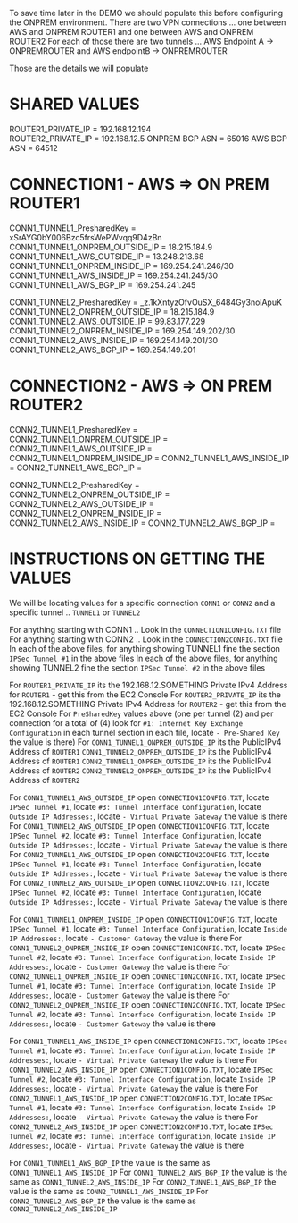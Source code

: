
To save time later in the DEMO we should populate this before configuring the ONPREM environment.
There are two VPN connections ... one between AWS and ONPREM ROUTER1 and one between AWS and ONPREM ROUTER2
For each of those there are two tunnels ... AWS Endpoint A -> ONPREMROUTER
and AWS endpointB -> ONPREMROUTER

Those are the details we will populate

# SHARED VALUES

ROUTER1_PRIVATE_IP                  = 192.168.12.194	
ROUTER2_PRIVATE_IP                  = 192.168.12.5
ONPREM BGP ASN                      = 65016
AWS BGP ASN                         = 64512

# CONNECTION1 - AWS => ON PREM ROUTER1

CONN1_TUNNEL1_PresharedKey          = xSrAYG0bY006Bzc5frsWePWvqq9D4zBn
CONN1_TUNNEL1_ONPREM_OUTSIDE_IP     = 18.215.184.9
CONN1_TUNNEL1_AWS_OUTSIDE_IP        = 13.248.213.68
CONN1_TUNNEL1_ONPREM_INSIDE_IP      = 169.254.241.246/30
CONN1_TUNNEL1_AWS_INSIDE_IP         = 169.254.241.245/30
CONN1_TUNNEL1_AWS_BGP_IP            = 169.254.241.245

CONN1_TUNNEL2_PresharedKey          = _z.1kXntyzOfvOuSX_6484Gy3nolApuK
CONN1_TUNNEL2_ONPREM_OUTSIDE_IP     = 18.215.184.9
CONN1_TUNNEL2_AWS_OUTSIDE_IP        = 99.83.177.229
CONN1_TUNNEL2_ONPREM_INSIDE_IP      = 169.254.149.202/30
CONN1_TUNNEL2_AWS_INSIDE_IP         = 169.254.149.201/30
CONN1_TUNNEL2_AWS_BGP_IP            = 169.254.149.201


# CONNECTION2 - AWS => ON PREM ROUTER2

CONN2_TUNNEL1_PresharedKey          = 
CONN2_TUNNEL1_ONPREM_OUTSIDE_IP     = 
CONN2_TUNNEL1_AWS_OUTSIDE_IP        = 
CONN2_TUNNEL1_ONPREM_INSIDE_IP      = 
CONN2_TUNNEL1_AWS_INSIDE_IP         = 
CONN2_TUNNEL1_AWS_BGP_IP            = 

CONN2_TUNNEL2_PresharedKey          = 
CONN2_TUNNEL2_ONPREM_OUTSIDE_IP     = 
CONN2_TUNNEL2_AWS_OUTSIDE_IP        = 
CONN2_TUNNEL2_ONPREM_INSIDE_IP      = 
CONN2_TUNNEL2_AWS_INSIDE_IP         = 
CONN2_TUNNEL2_AWS_BGP_IP            = 



# INSTRUCTIONS ON GETTING THE VALUES

We will be locating values for a specific connection `CONN1` or `CONN2` and a specific tunnel .. `TUNNEL1` or `TUNNEL2`

For anything starting with CONN1 .. Look in the `CONNECTION1CONFIG.TXT` file
For anything starting with CONN2 .. Look in the `CONNECTION2CONFIG.TXT` file
In each of the above files, for anything showing TUNNEL1 fine the section `IPSec Tunnel #1` in the above files
In each of the above files, for anything showing TUNNEL2 fine the section `IPSec Tunnel #2` in the above files

For `ROUTER1_PRIVATE_IP` its the 192.168.12.SOMETHING Private IPv4 Address for `ROUTER1` - get this from the EC2 Console
For `ROUTER2_PRIVATE_IP` its the 192.168.12.SOMETHING Private IPv4 Address for `ROUTER2` - get this from the EC2 Console
For `PreSharedKey` values above (one per tunnel (2) and per connection for a total of (4) look for `#1: Internet Key Exchange Configuration` in each tunnel section in each file, locate `- Pre-Shared Key  ` the value is there)
For `CONN1_TUNNEL1_ONPREM_OUTSIDE_IP` its the PublicIPv4 Address of `ROUTER1` 
    `CONN1_TUNNEL2_ONPREM_OUTSIDE_IP` its the PublicIPv4 Address of `ROUTER1` 
    `CONN2_TUNNEL1_ONPREM_OUTSIDE_IP` its the PublicIPv4 Address of `ROUTER2` 
    `CONN2_TUNNEL2_ONPREM_OUTSIDE_IP` its the PublicIPv4 Address of `ROUTER2` 

For `CONN1_TUNNEL1_AWS_OUTSIDE_IP` open `CONNECTION1CONFIG.TXT`, locate `IPSec Tunnel #1`, locate `#3: Tunnel Interface Configuration`, locate `Outside IP Addresses:`, locate `- Virtual Private Gateway` the value is there
For `CONN1_TUNNEL2_AWS_OUTSIDE_IP` open `CONNECTION1CONFIG.TXT`, locate `IPSec Tunnel #2`, locate `#3: Tunnel Interface Configuration`, locate `Outside IP Addresses:`, locate `- Virtual Private Gateway` the value is there
For `CONN2_TUNNEL1_AWS_OUTSIDE_IP` open `CONNECTION2CONFIG.TXT`, locate `IPSec Tunnel #1`, locate `#3: Tunnel Interface Configuration`, locate `Outside IP Addresses:`, locate `- Virtual Private Gateway` the value is there
For `CONN2_TUNNEL2_AWS_OUTSIDE_IP` open `CONNECTION2CONFIG.TXT`, locate `IPSec Tunnel #2`, locate `#3: Tunnel Interface Configuration`, locate `Outside IP Addresses:`, locate `- Virtual Private Gateway` the value is there

For `CONN1_TUNNEL1_ONPREM_INSIDE_IP` open `CONNECTION1CONFIG.TXT`, locate `IPSec Tunnel #1`, locate `#3: Tunnel Interface Configuration`, locate `Inside IP Addresses:`, locate `- Customer Gateway` the value is there
For `CONN1_TUNNEL2_ONPREM_INSIDE_IP` open `CONNECTION1CONFIG.TXT`, locate `IPSec Tunnel #2`, locate `#3: Tunnel Interface Configuration`, locate `Inside IP Addresses:`, locate `- Customer Gateway` the value is there
For `CONN2_TUNNEL1_ONPREM_INSIDE_IP` open `CONNECTION2CONFIG.TXT`, locate `IPSec Tunnel #1`, locate `#3: Tunnel Interface Configuration`, locate `Inside IP Addresses:`, locate `- Customer Gateway` the value is there
For `CONN2_TUNNEL2_ONPREM_INSIDE_IP` open `CONNECTION2CONFIG.TXT`, locate `IPSec Tunnel #2`, locate `#3: Tunnel Interface Configuration`, locate `Inside IP Addresses:`, locate `- Customer Gateway` the value is there

For `CONN1_TUNNEL1_AWS_INSIDE_IP` open `CONNECTION1CONFIG.TXT`, locate `IPSec Tunnel #1`, locate `#3: Tunnel Interface Configuration`, locate `Inside IP Addresses:`, locate `- Virtual Private Gateway` the value is there
For `CONN1_TUNNEL2_AWS_INSIDE_IP` open `CONNECTION1CONFIG.TXT`, locate `IPSec Tunnel #2`, locate `#3: Tunnel Interface Configuration`, locate `Inside IP Addresses:`, locate `- Virtual Private Gateway` the value is there
For `CONN2_TUNNEL1_AWS_INSIDE_IP` open `CONNECTION2CONFIG.TXT`, locate `IPSec Tunnel #1`, locate `#3: Tunnel Interface Configuration`, locate `Inside IP Addresses:`, locate `- Virtual Private Gateway` the value is there
For `CONN2_TUNNEL2_AWS_INSIDE_IP` open `CONNECTION2CONFIG.TXT`, locate `IPSec Tunnel #2`, locate `#3: Tunnel Interface Configuration`, locate `Inside IP Addresses:`, locate `- Virtual Private Gateway` the value is there

For `CONN1_TUNNEL1_AWS_BGP_IP` the value is the same as `CONN1_TUNNEL1_AWS_INSIDE_IP`
For `CONN1_TUNNEL2_AWS_BGP_IP` the value is the same as `CONN1_TUNNEL2_AWS_INSIDE_IP`
For `CONN2_TUNNEL1_AWS_BGP_IP` the value is the same as `CONN2_TUNNEL1_AWS_INSIDE_IP`
For `CONN2_TUNNEL2_AWS_BGP_IP` the value is the same as `CONN2_TUNNEL2_AWS_INSIDE_IP`


